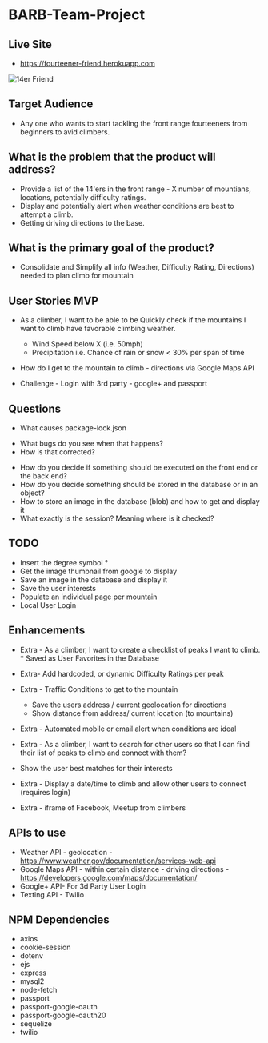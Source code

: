# BARB-Team-Project

## Live Site
- https://fourteener-friend.herokuapp.com

![14er Friend](14erFriend.png)

## Target Audience
 * Any one who wants to start tackling the front range fourteeners from beginners to avid climbers.

## What is the problem that the product will address?
 * Provide a list of the 14'ers in the front range - X number of mountians, locations, potentially difficulty ratings.
 * Display and potentially alert when weather conditions are best to attempt a climb. 
 * Getting driving directions to the base.
 

## What is the primary goal of the product?
 * Consolidate and Simplify all info (Weather, Difficulty Rating, Directions) needed to plan climb for mountain

## User Stories MVP
* As a climber, I want to be able to be Quickly check if the mountains I want to climb have favorable climbing weather.
    * Wind Speed below X (i.e. 50mph)
    * Precipitation i.e. Chance of rain or snow < 30% per span of time

* How do I get to the mountain to climb - directions via Google Maps API
        
* Challenge - Login with 3rd party - google+ and passport 

## Questions
* What causes package-lock.json
- What bugs do you see when that happens?
- How is that corrected?
* How do you decide if something should be executed on the front end or the back end?
* How do you decide something should be stored in the database or in an object?
* How to store an image in the database (blob) and how to get and display it
* What exactly is the session?  Meaning where is it checked?

## TODO
* Insert the degree symbol &#176;
* Get the image thumbnail from google to display
* Save an image in the database and display it
* Save the user interests
* Populate an individual page per mountain
* Local User Login

## Enhancements

* Extra - As a climber, I want to create a checklist of peaks I want to climb.
        * Saved as User Favorites in the Database

* Extra- Add hardcoded, or dynamic Difficulty Ratings per peak

* Extra - Traffic Conditions to get to the mountain
    - Save the users address / current geolocation for directions
    - Show distance from address/ current location (to mountains)

* Extra - Automated mobile or email alert when conditions are ideal

* Extra - As a climber, I want to search for other users so that I can find their list of peaks to climb and connect with them?
- Show the user best matches for their interests

* Extra - Display a date/time to climb and allow other users to connect (requires login)

* Extra - iframe of Facebook, Meetup  from climbers


## APIs to use

* Weather API - geolocation - https://www.weather.gov/documentation/services-web-api
* Google Maps API - within certain distance - driving directions - https://developers.google.com/maps/documentation/
* Google+ API- For 3d Party User Login
* Texting API - Twilio

## NPM Dependencies
* axios
* cookie-session
* dotenv
* ejs
* express
* mysql2
* node-fetch
* passport
* passport-google-oauth
* passport-google-oauth20
* sequelize
* twilio
